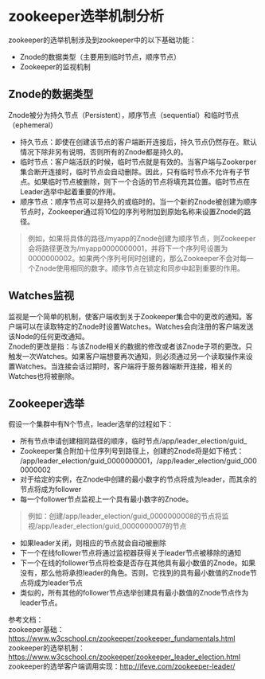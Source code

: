 # zookeeper选举机制分析

zookeeper的选举机制涉及到zookeeper中的以下基础功能：
* Znode的数据类型（主要用到临时节点，顺序节点）
* Zookeeper的监视机制

## Znode的数据类型
Znode被分为持久节点（Persistent），顺序节点（sequential）和临时节点（ephemeral）
* 持久节点：即使在创建该节点的客户端断开连接后，持久节点仍然存在。默认情况下除非另有说明，否则所有的Znode都是持久的。
* 临时节点：客户端活跃的时候，临时节点就是有效的。当客户端与Zookerper集合断开连接时，临时节点会自动删除。因此，只有临时节点不允许有子节点。如果临时节点被删除，则下一个合适的节点将填充其位置。临时节点在Leader选举中起着重要的作用。
* 顺序节点：顺序节点可以是持久的或临时的。当一个新的Znode被创建为顺序节点时，Zookeeper通过将10位的序列号附加到原始名称来设置Znode的路径。
> 例如，如果将具体的路径/myapp的Znode创建为顺序节点，则Zookeeper会将路径更改为/myapp0000000001，并将下一个序列号设置为0000000002。如果两个序列号同时创建的，那么Zookeeper不会对每一个Znode使用相同的数字。顺序节点在锁定和同步中起到重要的作用。

## Watches监视
监视是一个简单的机制，使客户端收到关于Zookeeper集合中的更改的通知。客户端可以在读取特定的Znode时设置Watches。Watches会向注册的客户端发送该Node的任何更改通知。  
Znode的更改是指：与该Znode相关的数据的修改或者该Znode子项的更改。只触发一次Watches。如果客户端想要再次通知，则必须通过另一个读取操作来设置Watches。当连接会话过期时，客户端将于服务器端断开连接，相关的Watches也将被删除。

## Zookeeper选举
假设一个集群中有N个节点，leader选举的过程如下：
* 所有节点申请创建相同路径的顺序，临时节点/app/leader_election/guid_
* Zookeeper集合附加十位序列号到路径上，创建的Znode将是如下格式：  
/app/leader_election/guid_0000000001，/app/leader_election/guid_0000000002
* 对于给定的实例，在Znode中创建的最小数字的节点将成为leader，而其余的节点将成为follower
* 每一个follower节点监视上一个具有最小数字的Znode。
> 例如：创建/app/leader_election/guid_0000000008的节点将监视/app/leader_election/guid_0000000007的节点
* 如果leader关闭，则相应的节点就会自动被删除
* 下一个在线follower节点将通过监视器获得关于leader节点被移除的通知
* 下一个在线的follower节点将检查是否存在其他具有最小数值的Znode。如果没有，那么他将承担leader的角色。否则，它找到的具有最小数值的Znode节点将成为leader节点
* 类似的，所有其他的follower节点选举创建具有最小数值的Znode节点作为leader节点。

参考文档：  
zookeeper基础：https://www.w3cschool.cn/zookeeper/zookeeper_fundamentals.html  
zookeeper的选举机制：https://www.w3cschool.cn/zookeeper/zookeeper_leader_election.html  
zookeeper的选举客户端调用实现：http://ifeve.com/zookeeper-leader/